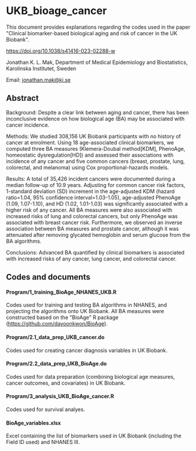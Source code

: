 # UKB_bioage_cancer

This document provides explanations regarding the codes used in the paper "Clinical biomarker-based biological aging and risk of cancer in the UK Biobank".

https://doi.org/10.1038/s41416-023-02288-w

Jonathan K. L. Mak, Department of Medical Epidemiology and Biostatistics, Karolinska Institutet, Sweden

Email: jonathan.mak@ki.se 



## Abstract

Background: Despite a clear link between aging and cancer, there has been inconclusive evidence on how biological age (BA) may be associated with cancer incidence.

Methods: We studied 308,156 UK Biobank participants with no history of cancer at enrolment. Using 18 age-associated clinical biomarkers, we computed three BA measures (Klemera-Doubal method[KDM], PhenoAge, homeostatic dysregulation[HD]) and assessed their associations with incidence of any cancer and five common cancers (breast, prostate, lung, colorectal, and melanoma) using Cox proportional-hazards models. 

Results: A total of 35,426 incident cancers were documented during a median follow-up of 10.9 years. Adjusting for common cancer risk factors, 1-standard deviation (SD) increment in the age-adjusted KDM (hazard ratio=1.04, 95% confidence interval=1.03-1.05), age-adjusted PhenoAge (1.09, 1.07-1.10), and HD (1.02, 1.01-1.03) was significantly associated with a higher risk of any cancer. All BA measures were also associated with increased risks of lung and colorectal cancers, but only PhenoAge was associated with breast cancer risk. Furthermore, we observed an inverse association between BA measures and prostate cancer, although it was attenuated after removing glycated hemoglobin and serum glucose from the BA algorithms.

Conclusions: Advanced BA quantified by clinical biomarkers is associated with increased risks of any cancer, lung cancer, and colorectal cancer.



## Codes and documents

#### Program/1_training_BioAge_NHANES_UKB.R

Codes used for training and testing BA algorithms in NHANES, and projecting the algorithms onto UK Biobank. All BA measures were constructed based on the "BioAge" R package (https://github.com/dayoonkwon/BioAge).

#### Program/2.1_data_prep_UKB_cancer.do

Codes used for creating cancer diagnosis variables in UK Biobank.

#### Program/2.2_data_prep_UKB_BioAge.do

Codes used for data preparation (combining biological age measures, cancer outcomes, and covariates) in UK Biobank.

#### Program/3_analysis_UKB_BioAge_cancer.R

Codes used for survival analyes.

#### BioAge_variables.xlsx

Excel containing the list of biomarkers used in UK Biobank (including the Field ID used) and NHANES III.
